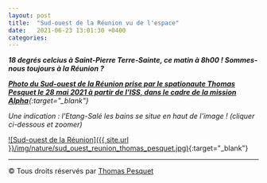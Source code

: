 ```yaml
---
layout: post
title:  "Sud-ouest de la Réunion vu de l'espace"
date:   2021-06-23 13:01:30 +0400
categories: 
---
```



***18 degrés celcius à Saint-Pierre Terre-Sainte, ce matin à 8h00 ! Sommes-nous toujours à la Réunion ?***

*[**Photo du Sud-ouest de la Réunion prise par le spationaute Thomas Pesquet le 28 mai 2021 à partir de l'ISS, dans le cadre de la mission Alpha**](https://www.flickr.com/photos/thom_astro/51244923605/){:target="_blank"}*

*Une indication : l'Etang-Salé les bains se situe en haut de l'image ! (cliquer ci-dessous et zoomer)*

[![Sud-ouest de la Réunion]({{ site.url }}/img/nature/sud_ouest_reunion_thomas_pesquet.jpg)](https://www.flickr.com/photos/thom_astro/51244923605/){:target="_blank"}

---
&copy;  Tous droits réservés par [Thomas Pesquet](https://www.flickr.com/photos/thom_astro/)
